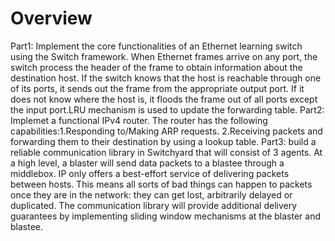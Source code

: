 # Overview
Part1: 
Implement the core functionalities of an Ethernet learning switch using the Switch framework. When Ethernet frames arrive on any port, the switch process the header of the frame to obtain information about the destination host. If the switch knows that the host is reachable through one of its ports, it sends out the frame from the appropriate output port. If it does not know where the host is, it floods the frame out of all ports except the input port.LRU mechanism is used to update the forwarding table.
Part2:
Implemet a functional IPv4 router. The router has the following capabilities:1.Responding to/Making ARP requests. 2.Receiving packets and forwarding them to their destination by using a lookup table. 
Part3:
build a reliable communication library in Switchyard that will consist of 3 agents. At a high level, a blaster will send data packets to a blastee through a middlebox. IP only offers a best-effort service of delivering packets between hosts. This means all sorts of bad things can happen to packets once they are in the network: they can get lost, arbitrarily delayed or duplicated. The communication library will provide additional delivery guarantees by implementing sliding window mechanisms at the blaster and blastee. 
